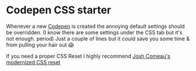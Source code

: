 # Codepen CSS starter

Whenever a new [Codepen](https://www.codepen.com) is created the annoying default settings should be overridden.
(I know there are some settings under the CSS tab but it's not enough. period)
Just a couple of lines but it could save you some time & from pulling your hair out 😱

If you need a proper CSS Reset I highly recommend [Josh Comeau's modernized CSS reset](https://www.joshwcomeau.com/css/custom-css-reset/)
